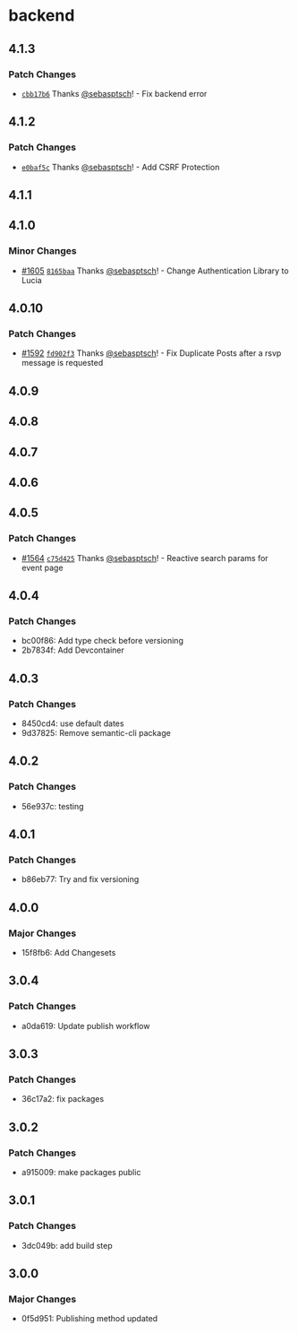 # backend

## 4.1.3

### Patch Changes

- [`cbb17b6`](https://github.com/Team3132/AttendanceSystem/commit/cbb17b64283940da3f8fe57f41bef1eb0d763784) Thanks [@sebasptsch](https://github.com/sebasptsch)! - Fix backend error

## 4.1.2

### Patch Changes

- [`e0baf5c`](https://github.com/Team3132/AttendanceSystem/commit/e0baf5c4104d361478fbda89a29024b6e1e06eff) Thanks [@sebasptsch](https://github.com/sebasptsch)! - Add CSRF Protection

## 4.1.1

## 4.1.0

### Minor Changes

- [#1605](https://github.com/Team3132/AttendanceSystem/pull/1605) [`8165baa`](https://github.com/Team3132/AttendanceSystem/commit/8165baa91ca9ea5a04a03991dd9cfc8f898210c8) Thanks [@sebasptsch](https://github.com/sebasptsch)! - Change Authentication Library to Lucia

## 4.0.10

### Patch Changes

- [#1592](https://github.com/Team3132/AttendanceSystem/pull/1592) [`fd902f3`](https://github.com/Team3132/AttendanceSystem/commit/fd902f3c7a8ef39cebdea198449f497b6637111a) Thanks [@sebasptsch](https://github.com/sebasptsch)! - Fix Duplicate Posts after a rsvp message is requested

## 4.0.9

## 4.0.8

## 4.0.7

## 4.0.6

## 4.0.5

### Patch Changes

- [#1564](https://github.com/Team3132/AttendanceSystem/pull/1564) [`c75d425`](https://github.com/Team3132/AttendanceSystem/commit/c75d4253f4e1fa46f4d050cbb8a5f847fd0d15f2) Thanks [@sebasptsch](https://github.com/sebasptsch)! - Reactive search params for event page

## 4.0.4

### Patch Changes

- bc00f86: Add type check before versioning
- 2b7834f: Add Devcontainer

## 4.0.3

### Patch Changes

- 8450cd4: use default dates
- 9d37825: Remove semantic-cli package

## 4.0.2

### Patch Changes

- 56e937c: testing

## 4.0.1

### Patch Changes

- b86eb77: Try and fix versioning

## 4.0.0

### Major Changes

- 15f8fb6: Add Changesets

## 3.0.4

### Patch Changes

- a0da619: Update publish workflow

## 3.0.3

### Patch Changes

- 36c17a2: fix packages

## 3.0.2

### Patch Changes

- a915009: make packages public

## 3.0.1

### Patch Changes

- 3dc049b: add build step

## 3.0.0

### Major Changes

- 0f5d951: Publishing method updated
